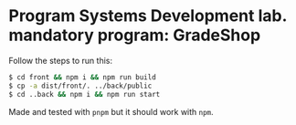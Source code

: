 # Program Systems Development lab. mandatory program: GradeShop

Follow the steps to run this:

```bash
$ cd front && npm i && npm run build
$ cp -a dist/front/. ../back/public
$ cd ..back && npm i && npm run start
```

Made and tested with `pnpm` but it should work with `npm`.
